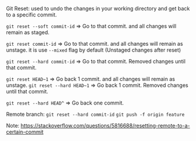 Git Reset: used to undo the changes in your working directory and get back to a specific commit.


`git reset --soft commit-id` => Go to that commit. and all changes will remain as staged.

`git reset commit-id` => Go to that commit. and all changes will remain as unstage.
it is use `--mixed` flag by default (Unstaged changes after reset)

`git reset --hard commit-id` => Go to that commit. Removed changes until that commit.

`git reset HEAD~1` => Go back 1 commit. and all changes will remain as unstage.
`git reset --hard HEAD~1` => Go back 1 commit. Removed changes until that commit.

`git reset --hard HEAD^` => Go back one commit.

Remote branch:
`git reset --hard commit-id`
`git push -f origin feature`



Note: https://stackoverflow.com/questions/5816688/resetting-remote-to-a-certain-commit